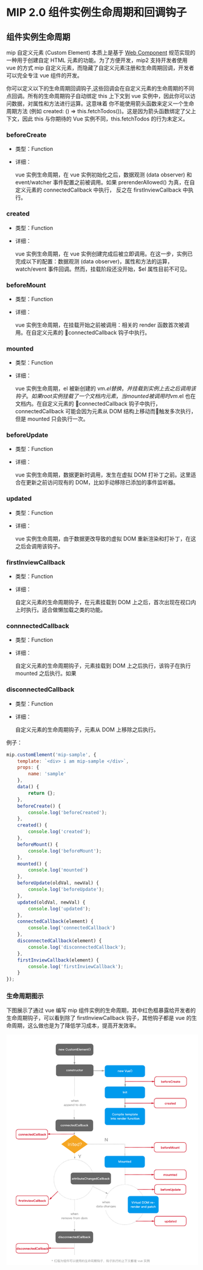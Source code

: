 # MIP 2.0 组件实例生命周期和回调钩子

## 组件实例生命周期

mip 自定义元素 (Custom Element) 本质上是基于 [Web Component](https://developer.mozilla.org/en-US/docs/Web/Web_Components/Using_custom_elements) 规范实现的一种用于创建自定 HTML 元素的功能。为了方便开发，mip2 支持开发者使用 vue 的方式 mip 自定义元素，而隐藏了自定义元素注册和生命周期回调，开发者可以完全专注 vue 组件的开发。

你可以定义以下的生命周期回调钩子,这些回调会在自定义元素的生命周期的不同点回调。所有的生命周期钩子自动绑定 this 上下文到 vue 实例中，因此你可以访问数据，对属性和方法进行运算。这意味着 你不能使用箭头函数来定义一个生命周期方法 (例如 created: () => this.fetchTodos())。这是因为箭头函数绑定了父上下文，因此 this 与你期待的 Vue 实例不同，this.fetchTodos 的行为未定义。

### beforeCreate

- 类型：Function
- 详细：

    vue 实例生命周期，在 vue 实例初始化之后，数据观测 (data observer) 和 event/watcher 事件配置之前被调用。如果 prerenderAllowed() 为真，在自定义元素的 connectedCallback 中执行， 反之在 firstInviewCallback 中执行。

### created

- 类型：Function
- 详细：

    vue 实例生命周期，在 vue 实例创建完成后被立即调用。在这一步，实例已完成以下的配置：数据观测 (data observer)，属性和方法的运算，watch/event 事件回调。然而，挂载阶段还没开始，$el 属性目前不可见。

### beforeMount

- 类型：Function
- 详细：

    vue 实例生命周期，在挂载开始之前被调用：相关的 render 函数首次被调用。在自定义元素的 connectedCallback 钩子中执行。

### mounted

- 类型：Function
- 详细：

    vue 实例生命周期，el 被新创建的 vm.$el 替换，并挂载到实例上去之后调用该钩子。如果 root 实例挂载了一个文档内元素，当 mounted 被调用时 vm.$el 也在文档内。在自定义元素的 connectedCallback 钩子中执行，connectedCallback 可能会因为元素从 DOM 结构上移动而触发多次执行，但是 mounted 只会执行一次。

### beforeUpdate

- 类型：Function
- 详细：

    vue 实例生命周期，数据更新时调用，发生在虚拟 DOM 打补丁之前。这里适合在更新之前访问现有的 DOM，比如手动移除已添加的事件监听器。

### updated

- 类型：Function
- 详细：

    vue 实例生命周期，由于数据更改导致的虚拟 DOM 重新渲染和打补丁，在这之后会调用该钩子。

### firstInviewCallback

- 类型：Function
- 详细：

    自定义元素的生命周期钩子，在元素挂载到 DOM 上之后，首次出现在视口内上时执行。适合做懒加载之类的功能。

### connnectedCallback

- 类型：Function
- 详细：

    自定义元素的生命周期钩子，元素挂载到 DOM 上之后执行，该钩子在执行 mounted 之后执行。如果

### disconnectedCallback

- 类型：Function
- 详细：

    自定义元素的生命周期钩子，元素从 DOM 上移除之后执行。

例子：

```js
mip.customElement('mip-sample', {
    template: `<div> i am mip-sample </div>`,
    props: {
        name: 'sample'
    },
    data() {
        return {};
    },
    beforeCreate() {
        console.log('beforeCreated');
    },
    created() {
        console.log('created');
    },
    beforeMount() {
        console.log('beforeMount');
    },
    mounted() {
        console.log('mounted')
    },
    beforeUpdate(oldVal, newVal) {
        console.log('beforeUpdate');
    },
    updated(oldVal, newVal) {
        console.log('updated');
    },
    connectedCallback(element) {
        console.log('connectedCallback')
    },
    disconnectedCallback(element) {
        console.log('disconnectedCallback');
    },
    firstInviewCallback(element) {
        console.log('firstInviewCallback');
    }
});
```

### 生命周期图示

下图展示了通过 vue 编写 mip 组件实例的生命周期，其中红色框暴露给开发者的生命周期钩子，可以看到除了 firstInviewCallback 钩子，其他钩子都是 vue 的生命周期，这么做也是为了降低学习成本，提高开发效率。

![mip2 组件生命周期](../assets/mip2-component-lifecycle.png)
